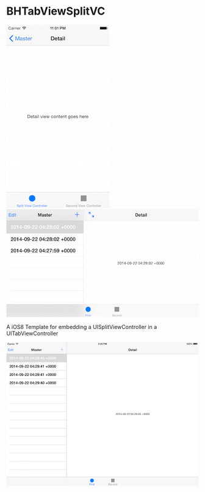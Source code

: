 BHTabViewSplitVC
================

![alt tag](https://github.com/craigvz/BHTabViewSplitVC/blob/master/Screenshots/iPhonePort.png) ![alt tag](https://github.com/craigvz/BHTabViewSplitVC/blob/master/Screenshots/iPhoneLand.png)


A iOS8 Template for embedding a UISplitViewController in a UITabViewController


![alt tag](https://github.com/craigvz/BHTabViewSplitVC/blob/master/Screenshots/iPadLand.png)

